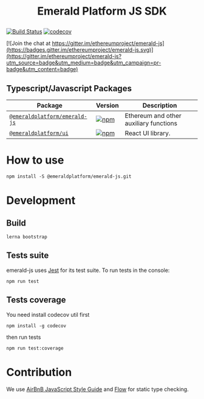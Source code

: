 <h1 align="center">
    <p align="center">Emerald Platform JS SDK</p>
</h1>

[![Build Status](https://travis-ci.org/ETCDEVTeam/emerald-js.svg?branch=master)](https://travis-ci.org/ETCDEVTeam/emerald-js)
[![codecov](https://codecov.io/gh/ETCDEVTeam/emerald-js/branch/master/graph/badge.svg)](https://codecov.io/gh/ETCDEVTeam/emerald-js)



[![Join the chat at https://gitter.im/ethereumproject/emerald-js](https://badges.gitter.im/ethereumproject/emerald-js.svg)](https://gitter.im/ethereumproject/emerald-js?utm_source=badge&utm_medium=badge&utm_campaign=pr-badge&utm_content=badge)



## Typescript/Javascript Packages


| Package                                                  | Version                                                                                                                 | Description                                                                                       |
| -------------------------------------------------------- | ----------------------------------------------------------------------------------------------------------------------- | ------------------------------------------------------------------------------------------------- |
| [`@emeraldplatform/emerald-js`](/packages/emerald-js)                               | [![npm](https://img.shields.io/npm/v/@emeraldplatform/emerald-js.svg)](https://www.npmjs.com/package/@emeraldplatform/emerald-js)                                   | Ethereum and other auxiliary functions |
| [`@emeraldplatform/ui`](/packages/ui) | [![npm](https://img.shields.io/npm/v/@emeraldplatform/ui.svg)](https://www.npmjs.com/package/@emeraldplatform/ui) | React UI library.    |

# How to use

```
npm install -S @emeraldplatform/emerald-js.git

```

# Development

## Build

```
lerna bootstrap
```

## Tests suite
emerald-js uses [Jest](http://facebook.github.io/jest/) for its test suite. To run tests in the console:

```
npm run test
```

## Tests coverage

You need install codecov util first

```
npm install -g codecov
```

then run tests

```
npm run test:coverage
```

# Contribution

We use [AirBnB JavaScript Style Guide](https://github.com/airbnb/javascript) and [Flow](https://flow.org/) for static type checking.